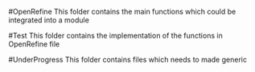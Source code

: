#OpenRefine 
This folder contains the main functions which could be integrated into a module

#Test 
This folder contains the implementation of the functions in OpenRefine file

#UnderProgress
This folder contains files which needs to made generic